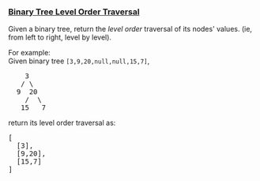 ### [Binary Tree Level Order Traversal](https://leetcode.com/problems/binary-tree-level-order-traversal)

<p>Given a binary tree, return the <i>level order</i> traversal of its nodes' values. (ie, from left to right, level by level).</p>

<p>
For example:<br />
Given binary tree <code>[3,9,20,null,null,15,7]</code>,<br />
<pre>
    3
   / \
  9  20
    /  \
   15   7
</pre>
</p>
<p>
return its level order traversal as:<br />
<pre>
[
  [3],
  [9,20],
  [15,7]
]
</pre>
</p>